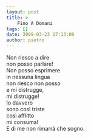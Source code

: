 ```yaml
---
layout: post
title: >
    Fino A Domani
tags: []
date: 2009-03-23 17:13:00
author: pietro
---
```

Non riesco a dire<br/>non posso parlare!<br/>Non posso esprimere<br/>in nessuna lingua<br/>non riesco non posso<br/>e mi distrugge,<br/>mi distrugge!<br/>Io davvero<br/>sono così triste<br/>così afflitto<br/>mi consuma!<br/>E di me non rimarrà che sogno.
